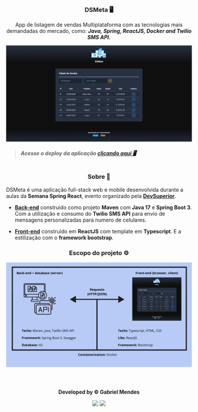 <div align="center">

### **DSMeta** 🖥️

App de listagem de vendas Multiplataforma com as tecnologias mais demandadas do mercado, como: _**Java, Spring, ReactJS, Docker and Twilio SMS API.**_

<img width="600px" src="./documents/main.png"/>

</div>

> ##### Acesse o deploy da aplicação [clicando aqui 🖥️](https://github.com/Biellms)

#

<div align="center">

### **Sobre** 📝

</div>

DSMeta é uma aplicação full-stack web e mobile desenvolvida durante a aulas da **Semana Spring React**, evento organizado pela **[DevSuperior](https://devsuperior.com.br)**.

- **[Back-end](https://github.com/Biellms/DSMeta/tree/main/backend)** construido como projeto **Maven** com **Java 17** e **Spring Boot 3**. Com a utilização e consumo do **Twilio SMS API** para envio de mensagens personalizadas para numero de celulares. 

- **[Front-end](https://github.com/Biellms/DSMeta/tree/main/frontend)** construido em **ReactJS** com template em **Typescript**. E a estilização com o **framework bootstrap**.

<div align="center">

### **Escopo do projeto** ⚙️

<img width="600px" src="./documents/project-scope.png"/>

</div>

<br>

#

<div align="center">

**Developed by © Gabriel Mendes**

<a href="https://www.linkedin.com/in/gabriel-mendes-0706ab1b8" target="_blank"><img src="https://img.shields.io/badge/-Linkedin-blue" width="50px" target="_blank"></a> <a href="https://github.com/Biellms" target="_blank"><img src="https://img.shields.io/badge/-Github-gray" width="43px" target="_blank"></a>

</div>
